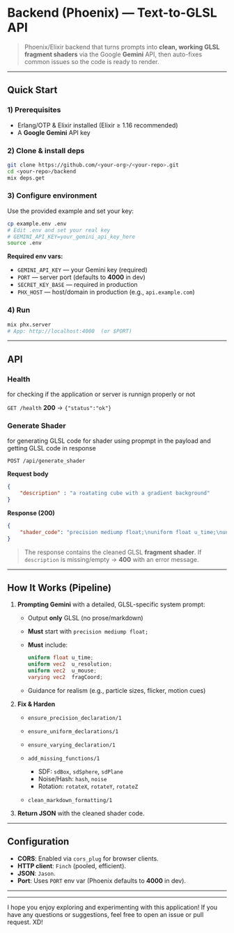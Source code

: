  
#   Backend (Phoenix) — Text-to-GLSL API

> Phoenix/Elixir backend that turns prompts into **clean, working GLSL fragment shaders** via the Google **Gemini** API, then auto-fixes common issues so the code is ready to render.

 
---

## Quick Start

### 1) Prerequisites

* Erlang/OTP & Elixir installed (Elixir ≥ 1.16 recommended)
* A **Google Gemini** API key

### 2) Clone & install deps

```bash
git clone https://github.com/<your-org>/<your-repo>.git
cd <your-repo>/backend
mix deps.get
```

### 3) Configure environment

Use the provided example and set your key:

```bash
cp example.env .env
# Edit .env and set your real key
# GEMINI_API_KEY=your_gemini_api_key_here
source .env
```

**Required env vars:**

* `GEMINI_API_KEY` — your Gemini key (required)
* `PORT` — server port (defaults to **4000** in dev)
* `SECRET_KEY_BASE` — required in production
* `PHX_HOST` — host/domain in production (e.g., `api.example.com`)

### 4) Run

```bash
mix phx.server
# App: http://localhost:4000  (or $PORT)
```

---

## API

### Health
for checking if the application or server is runnign properly or not

`GET /health`
**200** → `{"status":"ok"}`

### Generate Shader
for generating GLSL code for shader using propmpt in the payload and getting GLSL code in response

`POST /api/generate_shader`

**Request body**

```json
{
    "description" : "a roatating cube with a gradient background"
}
```

**Response (200)**

```json
{
    "shader_code": "precision mediump float;\nuniform float u_time;\nuniform vec2 u_resolution;\nuniform vec2 u_mouse;\nvarying vec2 fragCoord;\n\nfloat sdCube(vec3 p, vec3 b) {\n  vec3 q = abs(p) - b;\n  return length(max(q,0.0)) + min(max(q.x,max(q.y,q.z)),0.0);\n}\n\nvoid main() {\n  vec2 uv = fragCoord.xy / u_resolution.xy;\n  uv -= 0.5;\n  uv.x *= u_resolution.x/u_resolution.y;\n\n  vec3 col = vec3(uv.y*0.5+0.5, uv.y*0.5, uv.x*0.5+0.5);\n\n  vec3 pos = vec3(uv,0.0);\n  mat2 rot = mat2(cos(u_time), -sin(u_time), sin(u_time), cos(u_time));\n  pos.xy = rot * pos.xy;\n\n  float d = sdCube(pos, vec3(0.2,0.2,0.2));\n  float cube = smoothstep(0.01, 0.0, d);\n  col = mix(col, vec3(1.0,0.5,0.2), cube);\n\n  gl_FragColor = vec4(col, 1.0);\n}"
}
```

> The response contains the cleaned GLSL **fragment shader**.
> If `description` is missing/empty → **400** with an error message.

---

## How It Works (Pipeline)

1. **Prompting Gemini** with a detailed, GLSL-specific system prompt:

   * Output **only** GLSL (no prose/markdown)
   * **Must** start with `precision mediump float;`
   * **Must** include:

     ```glsl
     uniform float u_time;
     uniform vec2  u_resolution;
     uniform vec2  u_mouse;
     varying vec2  fragCoord;
     ```
   * Guidance for realism (e.g., particle sizes, flicker, motion cues)

2. **Fix & Harden**

   * `ensure_precision_declaration/1`
   * `ensure_uniform_declarations/1`
   * `ensure_varying_declaration/1`
   * `add_missing_functions/1`

     * SDF: `sdBox`, `sdSphere`, `sdPlane`
     * Noise/Hash: `hash`, `noise`
     * Rotation: `rotateX`, `rotateY`, `rotateZ`
   * `clean_markdown_formatting/1`

3. **Return JSON** with the cleaned shader code.

---

## Configuration

* **CORS**: Enabled via `cors_plug` for browser clients.
* **HTTP client**: `Finch` (pooled, efficient).
* **JSON**: `Jason`.
* **Port**: Uses `PORT` env var (Phoenix defaults to **4000** in dev).
--- 
 
---

 

 
 

 
 


I hope you enjoy exploring and experimenting with this application\! If you have any questions or suggestions, feel free to open an issue or pull request. XD!
